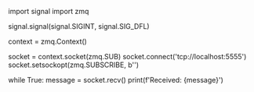 import signal
import zmq


signal.signal(signal.SIGINT, signal.SIG_DFL)

context = zmq.Context()

socket = context.socket(zmq.SUB)
socket.connect('tcp://localhost:5555')
socket.setsockopt(zmq.SUBSCRIBE, b'')

while True:
    message = socket.recv()
    print(f'Received: {message}')

